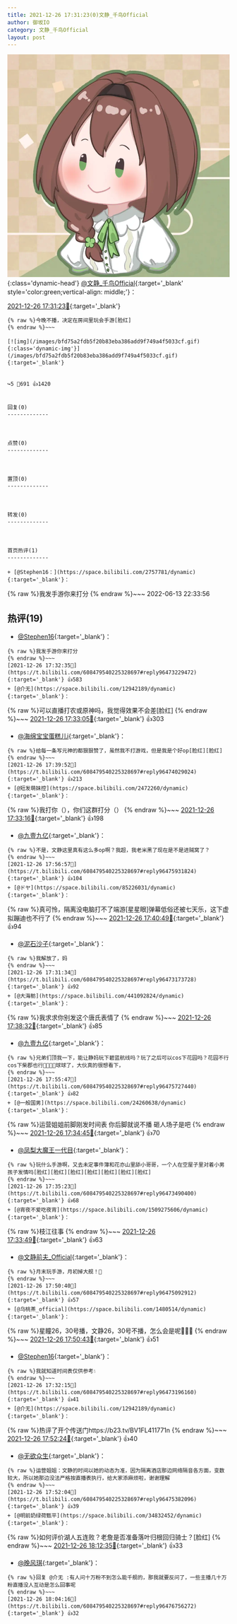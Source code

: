 ```yaml
---
title: 2021-12-26 17:31:23(0)文静_千鸟Official
author: 御坂IO
category: 文静_千鸟Official
layout: post
---
```


![img](/images/ac7482ed1b9a7f203dc68c0c4a77c488a27b108a.jpg){:class='dynamic-head'}
[@文静_千鸟Official](https://space.bilibili.com/667526012/dynamic){:target='_blank' style='color:green;vertical-align: middle;'}：

[2021-12-26 17:31:23🔗](https://t.bilibili.com/608479540225328697){:target='_blank'}

~~~
{% raw %}今晚不播，决定在房间里玩会手游[脸红]
{% endraw %}~~~

[![img](/images/bfd75a2fdb5f20b83eba386add9f749a4f5033cf.gif){:class='dynamic-img'}](/images/bfd75a2fdb5f20b83eba386add9f749a4f5033cf.gif){:target='_blank'}


↪️5 💬691 👍1420


回复(0)
-------------



点赞(0)
-------------



置顶(0)
-------------



转发(0)
-------------



首页热评(1)
-------------

+ [@Stephen16：](https://space.bilibili.com/2757781/dynamic){:target='_blank'}：
~~~
{% raw %}我发手游你来打分
{% endraw %}~~~
2022-06-13 22:33:56


热评(19)
-------------

+ [@Stephen16](https://space.bilibili.com/2757781/dynamic){:target='_blank'}：
~~~
{% raw %}我发手游你来打分
{% endraw %}~~~
[2021-12-26 17:32:35🔗](https://t.bilibili.com/608479540225328697#reply96473229472){:target='_blank'} 👍583
+ [@介无](https://space.bilibili.com/12942189/dynamic){:target='_blank'}：
~~~
{% raw %}可以直播打农或原神吗，我觉得效果不会差[脸红]
{% endraw %}~~~
[2021-12-26 17:33:05🔗](https://t.bilibili.com/608479540225328697#reply96473321344){:target='_blank'} 👍303
+ [@海绵宝宝蛋糕儿i](https://space.bilibili.com/645546454/dynamic){:target='_blank'}：
~~~
{% raw %}给每一条写元神的都狠狠赞了，虽然我不打游戏，但是我是个好op[脸红][脸红]
{% endraw %}~~~
[2021-12-26 17:39:52🔗](https://t.bilibili.com/608479540225328697#reply96474029024){:target='_blank'} 👍213
+ [@短发萌妹控](https://space.bilibili.com/2472260/dynamic){:target='_blank'}：
~~~
{% raw %}我打你（），你们这群打分（）
{% endraw %}~~~
[2021-12-26 17:33:16🔗](https://t.bilibili.com/608479540225328697#reply96473389200){:target='_blank'} 👍198
+ [@九壹九亿](https://space.bilibili.com/29755625/dynamic){:target='_blank'}：
~~~
{% raw %}不是，文静这里真有这么多op啊？我超，我老米黑了现在是不是进贼窝了？
{% endraw %}~~~
[2021-12-26 17:56:57🔗](https://t.bilibili.com/608479540225328697#reply96475931824){:target='_blank'} 👍104
+ [@ドヤ](https://space.bilibili.com/85226031/dynamic){:target='_blank'}：
~~~
{% raw %}真可怜，隔离没电脑打不了端游[星星眼]弹幕低俗还被七天乐，这下虚拟蹦迪也不行了
{% endraw %}~~~
[2021-12-26 17:40:49🔗](https://t.bilibili.com/608479540225328697#reply96474117984){:target='_blank'} 👍94
+ [@泥石沙子](https://space.bilibili.com/392692322/dynamic){:target='_blank'}：
~~~
{% raw %}我解放了，妈
{% endraw %}~~~
[2021-12-26 17:31:34🔗](https://t.bilibili.com/608479540225328697#reply96473173728){:target='_blank'} 👍92
+ [@大海鲂](https://space.bilibili.com/441092824/dynamic){:target='_blank'}：
~~~
{% raw %}我求求你别发这个唐氏表情了
{% endraw %}~~~
[2021-12-26 17:38:32🔗](https://t.bilibili.com/608479540225328697#reply96473922704){:target='_blank'} 👍85
+ [@九壹九亿](https://space.bilibili.com/29755625/dynamic){:target='_blank'}：
~~~
{% raw %}兄弟们顶我一下，能让静妈玩下碧蓝航线吗？玩了之后可以cos下花园吗？花园不行cos下柴郡也行🥵🥵🥵🥵球球了，大伙真的很想看下，
{% endraw %}~~~
[2021-12-26 17:55:47🔗](https://t.bilibili.com/608479540225328697#reply96475727440){:target='_blank'} 👍82
+ [@一般国男](https://space.bilibili.com/24260638/dynamic){:target='_blank'}：
~~~
{% raw %}运营姐姐前脚刚发时间表 你后脚就说不播 砸人场子是吧
{% endraw %}~~~
[2021-12-26 17:34:45🔗](https://t.bilibili.com/608479540225328697#reply96473537424){:target='_blank'} 👍70
+ [@凤梨大魔王一代目](https://space.bilibili.com/3096566/dynamic){:target='_blank'}：
~~~
{% raw %}玩什么手游啊，又去未定事件簿和花亦山里舔小哥哥，一个人在空屋子里对着小男孩子发情吗[脸红][脸红][脸红][脸红][脸红][脸红][脸红]
{% endraw %}~~~
[2021-12-26 17:35:23🔗](https://t.bilibili.com/608479540225328697#reply96473490400){:target='_blank'} 👍68
+ [@宵夜不爱吃夜宵](https://space.bilibili.com/1509275606/dynamic){:target='_blank'}：
~~~
{% raw %}枝江往事
{% endraw %}~~~
[2021-12-26 17:33:49🔗](https://t.bilibili.com/608479540225328697#reply96473346544){:target='_blank'} 👍63
+ [@文静前夫_Official](https://space.bilibili.com/24866670/dynamic){:target='_blank'}：
~~~
{% raw %}月末玩手游，月初掉大舰！🤡
{% endraw %}~~~
[2021-12-26 17:50:40🔗](https://t.bilibili.com/608479540225328697#reply96475092912){:target='_blank'} 👍57
+ [@乌桃茶_official](https://space.bilibili.com/1480514/dynamic){:target='_blank'}：
~~~
{% raw %}星瞳26，30号播，文静26，30号不播，怎么会是呢🤔🤔🤔
{% endraw %}~~~
[2021-12-26 17:50:43🔗](https://t.bilibili.com/608479540225328697#reply96475218688){:target='_blank'} 👍51
+ [@Stephen16](https://space.bilibili.com/2757781/dynamic){:target='_blank'}：
~~~
{% raw %}我就知道时间表仅供参考💧
{% endraw %}~~~
[2021-12-26 17:32:15🔗](https://t.bilibili.com/608479540225328697#reply96473196160){:target='_blank'} 👍41
+ [@介无](https://space.bilibili.com/12942189/dynamic){:target='_blank'}：
~~~
{% raw %}热评了开个传送门https://b23.tv/BV1FL411771n
{% endraw %}~~~
[2021-12-26 17:52:24🔗](https://t.bilibili.com/608479540225328697#reply96475393680){:target='_blank'} 👍40
+ [@无欲众生](https://space.bilibili.com/85295213/dynamic){:target='_blank'}：
~~~
{% raw %}运营姐姐：文静的时间以她的动态为准，因为隔离酒店那边网络隔音各方面，变数较大，所以她那边没法严格按直播表执行，给大家添麻烦啦，谢谢理解
{% endraw %}~~~
[2021-12-26 17:52:04🔗](https://t.bilibili.com/608479540225328697#reply96475382096){:target='_blank'} 👍39
+ [@明前奶绿荷甄平](https://space.bilibili.com/34832452/dynamic){:target='_blank'}：
~~~
{% raw %}如何评价湖人五连败？老詹是否准备落叶归根回归骑士？[脸红]
{% endraw %}~~~
[2021-12-26 18:12:35🔗](https://t.bilibili.com/608479540225328697#reply96477657136){:target='_blank'} 👍33
+ [@晚风琪](https://space.bilibili.com/471171866/dynamic){:target='_blank'}：
~~~
{% raw %}回复 @介无 :有人问十万粉不到怎么能千舰的，那我就要反问了，一些主播几十万粉直播没人互动是怎么回事呢
{% endraw %}~~~
[2021-12-26 18:04:16🔗](https://t.bilibili.com/608479540225328697#reply96476756272){:target='_blank'} 👍32


